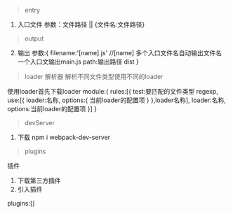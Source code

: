 > entry
1. 入口文件
参数：文件路径 || {文件名:文件路径}

> output
2. 输出
参数:{
    filename:'[name].js' //[name] 多个入口文件名自动输出文件名 一个入口文输出main.js
    path:输出路径  dist 
}

> loader 解析器
解析不同文件类型使用不同的loader

使用loader首先下载loader
module:{
    rules:[{
        test:要匹配的文件类型 regexp,
        use:[{
            loader:名称,
            options:{
                当前loader的配置项
            }
        },loader名称],
        loader:名称,
        options:当前loader的配置项
    }]
}

> devServer
1. 下载 npm i webpack-dev-server

> plugins

插件

1. 下载第三方插件
2. 引入插件

plugins:[]

